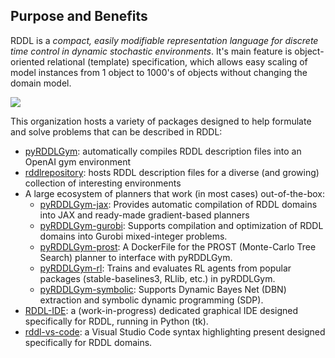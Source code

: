 ## Purpose and Benefits

RDDL is a *compact, easily modifiable representation language for discrete time control in dynamic stochastic environments*. 
It's main feature is object-oriented relational (template) specification, which allows easy scaling of model instances from 1 object to 1000's of objects without changing the domain model.

<img src="Images/examples.gif" margin=0/>

This organization hosts a variety of packages designed to help formulate and solve problems that can be described in RDDL:
* [pyRDDLGym](https://github.com/pyrddlgym-project/pyRDDLGym): automatically compiles RDDL description files into an OpenAI gym environment
* [rddlrepository](https://github.com/pyrddlgym-project/rddlrepository): hosts RDDL description files for a diverse (and growing) collection of interesting environments
* A large ecosystem of planners that work (in most cases) out-of-the-box:
    * [pyRDDLGym-jax](https://github.com/pyrddlgym-project/pyRDDLGym-jax): Provides automatic compilation of RDDL domains into JAX and ready-made gradient-based planners
    * [pyRDDLGym-gurobi](https://github.com/pyrddlgym-project/pyRDDLGym-gurobi): Supports compilation and optimization of RDDL domains into Gurobi mixed-integer problems.
    * [pyRDDLGym-prost](https://github.com/pyrddlgym-project/pyRDDLGym-prost): A DockerFile for the PROST (Monte-Carlo Tree Search) planner to interface with pyRDDLGym.
    * [pyRDDLGym-rl](https://github.com/pyrddlgym-project/pyRDDLGym-rl): Trains and evaluates RL agents from popular packages (stable-baselines3, RLlib, etc.) in pyRDDLGym.
    * [pyRDDLGym-symbolic](https://github.com/pyrddlgym-project/pyRDDLGym-symbolic): Supports Dynamic Bayes Net (DBN) extraction and symbolic dynamic programming (SDP).
* [RDDL-IDE](https://github.com/pyrddlgym-project/RDDL-IDE): a (work-in-progress) dedicated graphical IDE designed specifically for RDDL, running in Python (tk).
* [rddl-vs-code](https://github.com/danielbdias/rddl-for-vscode): a Visual Studio Code syntax highlighting present designed specifically for RDDL domains.
